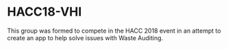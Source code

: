 # HACC18-VHI
This group was formed to compete in the HACC 2018 event in an attempt to create an app to help solve issues with Waste Auditing.
